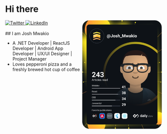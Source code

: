 # Hi there 

<div align="left">
  <a href="https://twitter.com/Josh_Mwakio">
    <img
      src="https://img.shields.io/twitter/follow/omBratteng?label=Twitter&logo=twitter&style=flat-square&color=1da1f2&logoColor=ffffff"
      alt="Twitter"
    />
  </a>
  <a href="https://www.linkedin.com/in/joshmwakio/">
    <img
      src="https://img.shields.io/static/v1?logo=linkedin&style=flat-square&color=0072b1&label=LinkedIn&message=%E2%98%86"
      alt="LinkedIn"
    />
  </a>

  <a href="https://api.daily.dev/get?r=joshmwakio" target="_blank">
    <img
      width="256"
      align="right"
      src="https://raw.githubusercontent.com/joshmwakio/joshmwakio/3b6ed6f4bec2ba03de99337139846b79a247011f/devcard.svg"
    />
  </a>
</div>

<br />
## I am Josh Mwakio

- A .NET Developer | ReactJS Developer | Android App Developer | UX/UI Designer | Project Manager
- Loves pepperoni pizza and a freshly brewed hot cup of coffee


